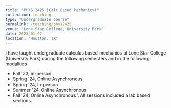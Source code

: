 ```yaml
---
title: "PHYS 2425 (Calc Based Mechanics)"
collection: teaching
type: "Undergraduate course"
permalink: /teaching/phys2425
venue: "Lone Star College, University Park"
date: 2023-01-02
location: "Houston, TX"
---
```

I have taught undergraduate calculus based mechanics at Lone Star College (University Park)
during the following semesters and in the following modalities
- Fall '23, in-person
- Spring '24, Online Asynchronous
- Spring '24, In-person
- Summer '24, Online Asynchronous
- Fall '24, Online Asynchronous
\ All sessions included a lab based sections.
